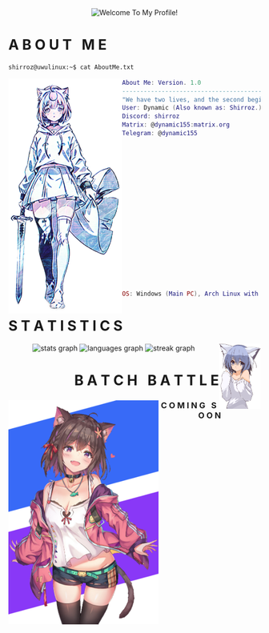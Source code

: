 <div align="center"><img src="https://readme-typing-svg.demolab.com?font=Fira+Code&pause=1000&color=386AF7&center=true&vCenter=true&random=false&width=435&separator=%3C&lines=WelcomeUser();%3CI+Am+Dynamic.%3CRobloxLuaU%3F%3CI+Make+Youtube+Videos." alt="Welcome To My Profile!" height="80" /></div>
<h1 align="left"><strong>A B O U T &nbsp; M E </h1></strong></p>
  
```zsh
shirroz@uwulinux:~$ cat AboutMe.txt
```

<img align="left" src="cropped/SwordSoft.png" height="470px"/> 
  
```lua
About Me: Version. 1.0
-----------------------------------------------------------------------------------
"We have two lives, and the second begins when we realize we only have one."
User: Dynamic (Also known as: Shirroz.)
Discord: shirroz
Matrix: @dynamic155:matrix.org
Telegram: @dynamic155


















OS: Windows (Main PC), Arch Linux with Qtile (Main PC), Debian (Server).
```

<h1 align="left"><strong>S T A T I S T I C S</h1></strong></p>

<div align="center">
<img align="right" src="img/CatgirlBlue.png" height="130px"/> 
<img src="https://github-readme-stats.vercel.app/api?username=Dynamic155&hide_title=false&hide_rank=false&show_icons=true&include_all_commits=false&count_private=false&disable_animations=false&card_width=220&locale=en&hide_border=false&order=1&custom_title=My%20stats:&border_color=386AF7FF&title_color=386AF7FF&icon_color=164187&text_color=677CA3&bg_color=202020" height="130" alt="stats graph"/>
  
<img src="https://github-readme-stats.vercel.app/api/top-langs?username=Dynamic155&locale=en&hide_title=false&layout=compact&card_width=220&langs_count=6&hide_border=false&order=2&custom_title=Most%20Used%20Languages:&border_color=386AF7FF&title_color=386AF7FF&icon_color=164187&text_color=677CA3&bg_color=202020" height="130" alt="languages graph"  />
  
<img src="https://streak-stats.demolab.com?user=Dynamic155&locale=en&mode=daily&theme=gruvbox&hide_border=false&border_radius=5&order=3&card_width=220&background=202020&stroke=386AF7&border=164187&ring=252F4C&fire=F7768E&currStreakNum=386AF7&sideNums=386AF7&currStreakLabel=677CA3&sideLabels=677CA3&dates=677CA3" height="130" alt="streak graph"  />
</div>

<h1 align="right"><strong>B A T C H &nbsp; B A T T L E</h1></strong></p>
  
<div >
<img align="left" src="img/animestanding.png" width="300px"/> 
<h3 align="center"><strong>C O M I N G &nbsp; S O O N</h3></strong></p>
</div>

